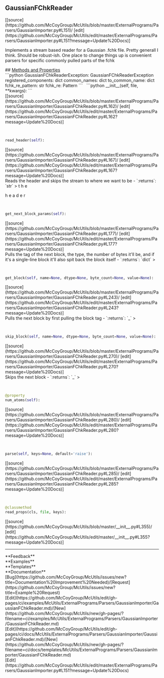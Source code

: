 ## <a id="McUtils.ExternalPrograms.Parsers.GaussianImporter.GaussianFChkReader">GaussianFChkReader</a> 

<div class="docs-source-link" markdown="1">
[[source](https://github.com/McCoyGroup/McUtils/blob/master/ExternalPrograms/Parsers/GaussianImporter.py#L151)/
[edit](https://github.com/McCoyGroup/McUtils/edit/master/ExternalPrograms/Parsers/GaussianImporter.py#L151?message=Update%20Docs)]
</div>

Implements a stream based reader for a Gaussian .fchk file. Pretty generall I think. Should be robust-ish.
One place to change things up is convenient parsers for specific commonly pulled parts of the fchk







<div class="collapsible-section">
 <div class="collapsible-section collapsible-section-header" markdown="1">
## <a class="collapse-link" data-toggle="collapse" href="#methods" markdown="1"> Methods and Properties</a> <a class="float-right" data-toggle="collapse" href="#methods"><i class="fa fa-chevron-down"></i></a>
 </div>
 <div class="collapsible-section collapsible-section-body collapse show" id="methods" markdown="1">
 ```python
GaussianFChkReaderException: GaussianFChkReaderException
registered_components: dict
common_names: dict
to_common_name: dict
fchk_re_pattern: str
fchk_re: Pattern
```
<a id="McUtils.ExternalPrograms.Parsers.GaussianImporter.GaussianFChkReader.__init__" class="docs-object-method">&nbsp;</a> 
```python
__init__(self, file, **kwargs): 
```
<div class="docs-source-link" markdown="1">
[[source](https://github.com/McCoyGroup/McUtils/blob/master/ExternalPrograms/Parsers/GaussianImporter/GaussianFChkReader.py#L162)/
[edit](https://github.com/McCoyGroup/McUtils/edit/master/ExternalPrograms/Parsers/GaussianImporter/GaussianFChkReader.py#L162?message=Update%20Docs)]
</div>


<a id="McUtils.ExternalPrograms.Parsers.GaussianImporter.GaussianFChkReader.read_header" class="docs-object-method">&nbsp;</a> 
```python
read_header(self): 
```
<div class="docs-source-link" markdown="1">
[[source](https://github.com/McCoyGroup/McUtils/blob/master/ExternalPrograms/Parsers/GaussianImporter/GaussianFChkReader.py#L167)/
[edit](https://github.com/McCoyGroup/McUtils/edit/master/ExternalPrograms/Parsers/GaussianImporter/GaussianFChkReader.py#L167?message=Update%20Docs)]
</div>
Reads the header and skips the stream to where we want to be
  - `:returns`: `str`
    > t
h
e
 
h
e
a
d
e
r


<a id="McUtils.ExternalPrograms.Parsers.GaussianImporter.GaussianFChkReader.get_next_block_params" class="docs-object-method">&nbsp;</a> 
```python
get_next_block_params(self): 
```
<div class="docs-source-link" markdown="1">
[[source](https://github.com/McCoyGroup/McUtils/blob/master/ExternalPrograms/Parsers/GaussianImporter/GaussianFChkReader.py#L177)/
[edit](https://github.com/McCoyGroup/McUtils/edit/master/ExternalPrograms/Parsers/GaussianImporter/GaussianFChkReader.py#L177?message=Update%20Docs)]
</div>
Pulls the tag of the next block, the type, the number of bytes it'll be,
and if it's a single-line block it'll also spit back the block itself
  - `:returns`: `dict`
    >


<a id="McUtils.ExternalPrograms.Parsers.GaussianImporter.GaussianFChkReader.get_block" class="docs-object-method">&nbsp;</a> 
```python
get_block(self, name=None, dtype=None, byte_count=None, value=None): 
```
<div class="docs-source-link" markdown="1">
[[source](https://github.com/McCoyGroup/McUtils/blob/master/ExternalPrograms/Parsers/GaussianImporter/GaussianFChkReader.py#L243)/
[edit](https://github.com/McCoyGroup/McUtils/edit/master/ExternalPrograms/Parsers/GaussianImporter/GaussianFChkReader.py#L243?message=Update%20Docs)]
</div>
Pulls the next block by first pulling the block tag
  - `:returns`: `_`
    >


<a id="McUtils.ExternalPrograms.Parsers.GaussianImporter.GaussianFChkReader.skip_block" class="docs-object-method">&nbsp;</a> 
```python
skip_block(self, name=None, dtype=None, byte_count=None, value=None): 
```
<div class="docs-source-link" markdown="1">
[[source](https://github.com/McCoyGroup/McUtils/blob/master/ExternalPrograms/Parsers/GaussianImporter/GaussianFChkReader.py#L270)/
[edit](https://github.com/McCoyGroup/McUtils/edit/master/ExternalPrograms/Parsers/GaussianImporter/GaussianFChkReader.py#L270?message=Update%20Docs)]
</div>
Skips the next block
  - `:returns`: `_`
    >


<a id="McUtils.ExternalPrograms.Parsers.GaussianImporter.GaussianFChkReader.num_atoms" class="docs-object-method">&nbsp;</a> 
```python
@property
num_atoms(self): 
```
<div class="docs-source-link" markdown="1">
[[source](https://github.com/McCoyGroup/McUtils/blob/master/ExternalPrograms/Parsers/GaussianImporter/GaussianFChkReader.py#L280)/
[edit](https://github.com/McCoyGroup/McUtils/edit/master/ExternalPrograms/Parsers/GaussianImporter/GaussianFChkReader.py#L280?message=Update%20Docs)]
</div>


<a id="McUtils.ExternalPrograms.Parsers.GaussianImporter.GaussianFChkReader.parse" class="docs-object-method">&nbsp;</a> 
```python
parse(self, keys=None, default='raise'): 
```
<div class="docs-source-link" markdown="1">
[[source](https://github.com/McCoyGroup/McUtils/blob/master/ExternalPrograms/Parsers/GaussianImporter/GaussianFChkReader.py#L285)/
[edit](https://github.com/McCoyGroup/McUtils/edit/master/ExternalPrograms/Parsers/GaussianImporter/GaussianFChkReader.py#L285?message=Update%20Docs)]
</div>


<a id="McUtils.ExternalPrograms.Parsers.GaussianImporter.GaussianFChkReader.read_props" class="docs-object-method">&nbsp;</a> 
```python
@classmethod
read_props(cls, file, keys): 
```
<div class="docs-source-link" markdown="1">
[[source](https://github.com/McCoyGroup/McUtils/blob/master/__init__.py#L355)/
[edit](https://github.com/McCoyGroup/McUtils/edit/master/__init__.py#L355?message=Update%20Docs)]
</div>
 </div>
</div>












---


<div markdown="1" class="text-secondary">
<div class="container">
  <div class="row">
   <div class="col" markdown="1">
**Feedback**   
</div>
   <div class="col" markdown="1">
**Examples**   
</div>
   <div class="col" markdown="1">
**Templates**   
</div>
   <div class="col" markdown="1">
**Documentation**   
</div>
   <div class="col" markdown="1">
   
</div>
   <div class="col" markdown="1">
   
</div>
   <div class="col" markdown="1">
   
</div>
</div>
  <div class="row">
   <div class="col" markdown="1">
[Bug](https://github.com/McCoyGroup/McUtils/issues/new?title=Documentation%20Improvement%20Needed)/[Request](https://github.com/McCoyGroup/McUtils/issues/new?title=Example%20Request)   
</div>
   <div class="col" markdown="1">
[Edit](https://github.com/McCoyGroup/McUtils/edit/gh-pages/ci/examples/McUtils/ExternalPrograms/Parsers/GaussianImporter/GaussianFChkReader.md)/[New](https://github.com/McCoyGroup/McUtils/new/gh-pages/?filename=ci/examples/McUtils/ExternalPrograms/Parsers/GaussianImporter/GaussianFChkReader.md)   
</div>
   <div class="col" markdown="1">
[Edit](https://github.com/McCoyGroup/McUtils/edit/gh-pages/ci/docs/McUtils/ExternalPrograms/Parsers/GaussianImporter/GaussianFChkReader.md)/[New](https://github.com/McCoyGroup/McUtils/new/gh-pages/?filename=ci/docs/templates/McUtils/ExternalPrograms/Parsers/GaussianImporter/GaussianFChkReader.md)   
</div>
   <div class="col" markdown="1">
[Edit](https://github.com/McCoyGroup/McUtils/edit/master/ExternalPrograms/Parsers/GaussianImporter.py#L151?message=Update%20Docs)   
</div>
   <div class="col" markdown="1">
   
</div>
   <div class="col" markdown="1">
   
</div>
   <div class="col" markdown="1">
   
</div>
</div>
</div>
</div>